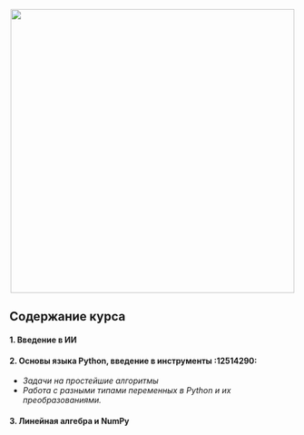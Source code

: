 <p align = "center"> <img src="https://s8.hostingkartinok.com/uploads/images/2018/08/308b49fcfbc619d629fe4604bceb67ac.jpg" width=500> </p>


## **Содержание курса**

#### 1. Введение в ИИ

#### 2. Основы языка Python, введение в инструменты :12514290:

* *Задачи на простейшие алгоритмы*
* *Работа с разными типами переменных в Python и их преобразованиями.*
      
#### 3. Линейная алгебра и NumPy 
